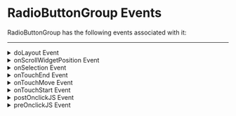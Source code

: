                               


RadioButtonGroup Events
=======================

RadioButtonGroup has the following events associated with it:

* * *


<details close markdown="block"><summary>doLayout Event</summary>

* * *

This event is invoked for every widget when the widget position and dimensions are computed.

<b>Syntax</b>

```

doLayout()
```

<b>Read/Write</b>

Read + Write

<b>Remarks</b>

This event is invoked for all the widgets placed inside flex containers. This event is invoked in the order in which the widgets are added to the widget hierarchy and expect the frame property of the widget is calculated and available for use within this event.

This event is used to set the layout properties of child widgets in the relation to self and peer widgets whose layout is not yet performed.

The number of times this event invoked may vary per platform. It is not recommended to write business logic assuming that this function is invoked only once when there is a change in positional or dimensional properties. This event will not trigger when transformations are applied though widget is moved or scaled or rotated from its original location.

<b>Example</b>

```
//Sample code to set doLayout event callback to a button widget.
/*This code changes the top property of button2 and makes it appear below button1.*/
myForm.button1.doLayout=doLayoutButton1;


function doLayoutButton1(){
      
    myForm.button2.top = myForm.button1.frame.height;
}
```

<b>Platform Availability</b>

*   iOS
*   Android
*   Windows
*   SPA

* * *

</details>
<details close markdown="block"><summary>onScrollWidgetPosition Event</summary>

* * *

This event callback is invoked by the platform when the widget location position gets changed on scrolling. The onScrollWidgetPosition event returns the positional coordinates of the widget's location with respect to the screen (screenX and screenY) and the parent container (frameX and frameY). This event is invoked asynchronously, and is not available for FlexForm widget.

<b>Syntax</b>

```

onScrollWidgetPosition()
```

<b>Read/Write</b>

Read + Write

<b>Example</b>

```
var LabelWdg = new voltmx.ui.Label(basicConf, layoutConf, pspConf);
form.add(LabelWdg);
LabelWdg.onScrollWidgetPosition = onScrollWidgetPositionCallBack;

function onScrollWidgetPositionCallBack(wdg, screenX, screenY, frameX, frameY) { //wdg : Widget that is registered for onScrollWidgetPosition.
    /*screenX : Position of widget with respect to 
the screen's X - coordinates (after downsizing the navigation bar and status bar).*/
    /*screenY : Position of widget with respect to the screen's Y - 
coordinates (after downsizing the navigation bar and status bar).*/
    //frameX : Position of widget with respect to parent container's X- coordinates.
    //frameY : Position of widget with respect to parent container's Y- coordinates.
}
```

<b>Platform Availability</b>

*   Not Accessible from IDE
*   Android, iOS, SPA, and Windows

* * *

</details>
<details close markdown="block"><summary>onSelection Event</summary>

* * *

An event callback that is invoked by the platform when an item is selected or deselected.

<b>Syntax</b>

```

onSelection()
```

<b>Read/Write</b>

Read + Write

<b>Remarks</b>

For Server side Mobile Web (Basic devices), this event is fired only when you make a selection and then write an onClick event for a button.

<b>Example</b>

```
//Sample code to set the onSelection event callback to a RadioButtonGroup widget.

frmRButton.myRButton.onSelection=onSelectionCallBack;
function onSelectionCallBack(radio){
  //Write your logic here.
 }

```

<b>Platform Availability</b>

Available on all platforms.

* * *

</details>
<details close markdown="block"><summary>onTouchEnd Event</summary>

* * *

An event callback is invoked by the platform when the user touch is released from the touch surface.

<b>Syntax</b>

```

onTouchEnd ()
```

<b>Optional Parameters</b>

source

Handle to the widget reference on which the user touch has ended.

x

Specifies the x-coordinate with in the widget with respect to widget's co-ordinate system. It is a number indicating device independent pixel.

y

Specifies the y- coordinate with in the widget with respect to widget's co-ordinate system. It is a number indicating device independent pixel.

contextInfo

On devices that support 3D Touch, specifies a key-value pair where the value specifies the force of the touch. The value 1.0 represents the force of an average touch, as determined by the system.

> **_Note:_** 3D Touch is available only on iOS 9.0 and later.

<b>Read/Write</b>

Read + Write

<b>Remarks</b>

This event is invoked asynchronously.

<b>Example</b>

```
function onTouchEndCallback(source, x, y, contextInfo) {
    if (contextInfo) {
        var force = contextInfo[“force”];
        voltmx.print(“value of force is” + force)
    }
}
Form1.widget1.onTouchEnd = onTouchEndCallback;
```

<b>Platform Availability</b>

*   iOS, Android, Windows, and SPA

* * *

</details>
<details close markdown="block"><summary>onTouchMove Event</summary>

* * *

An event callback is invoked by the platform when the touch moves on the touch surface continuously until movement ends.

<b>Syntax</b>

```

onTouchMove ()
```

<b>Optional Parameters</b>

source

Handle to the widget reference on which touch moves.

x

Specifies the x-coordinate with in the widget with respect to widget's co-ordinate system. It is a number indicating device independent pixel.

y

Specifies the y- coordinate with in the widget with respect to widget's co-ordinate system. It is a number indicating device independent pixel.

contextInfo

On devices that support 3D Touch, specifies a key-value pair where the value specifies the force of the touch. The value 1.0 represents the force of an average touch, as determined by the system.

> **_Note:_** 3D Touch is available only on iOS 9.0 and later.

<b>Read/Write</b>

Read + Write

<b>Remarks</b>

This event is invoked asynchronously.

<b>Example</b>

```
function onTouchMoveCallback(source, x, y, contextInfo) {
    if (contextInfo) {
        var force = contextInfo[“force”];
        voltmx.print(“value of force is” + force)
    }
    Form1.widget1.onTouchMove = onTouchMoveCallback;  

```

<b>Platform Availability</b>

*   iOS, Android, Windows, and SPA

* * *

</details>
<details close markdown="block"><summary>onTouchStart Event</summary>

* * *

An event callback is invoked by the platform when the user touches the touch surface.

<b>Syntax</b>

```

onTouchStart ()
```

<b>Optional Parameters</b>

source

Handle to the widget reference on which the user touches.

x

Specifies the X co-ordinate with in the widget with respect to widget's co-ordinate system. It is a number indicating device independent pixel.

y

Specifies the Y co-ordinate with in the widget with respect to widget's co-ordinate system. It is a number indicating device independent pixel.

contextInfo

On devices that support 3D Touch, specifies a key-value pair where the value specifies the force of the touch. The value 1.0 represents the force of an average touch, as determined by the system.

> **_Note:_** 3D Touch is available only on iOS 9.0 and later.

<b>Read/Write</b>

Read + Write

<b>Remarks</b>

This event is invoked asynchronously.

<b>Example</b>

```
function onTouchStartCallback(source, x, y, contextInfo) {
    if (contextInfo) {
        var force = contextInfo[“force”];
        voltmx.print(“value of force is” + force)
    }
}
Form1.widget1.onTouchStart = onTouchStartCallback;  

```

<b>Platform Availability</b>

*   iOS, Android, Windows, and SPA

* * *

</details>
<details close markdown="block"><summary>postOnclickJS Event</summary>

* * *

This event allows the developer to execute custom javascript function after the _onSelection_ callback of the RadioButton is invoked.

<b>Syntax</b>

```

postOnclickJS()
```

<b>Read/Write</b>

Read + Write

<b>Remarks</b>

This is applicable only for Mobile Web channel. The function must exist in a javascript file under project>module>js folder.

<b>Example</b>

```
//Sample code to set the postOnclickJS event callback to a RadioButtonGroup widget.

frmRButton.myRButton.postOnclickJS=postOnclickJSCallBck;
function postOnclickJSCallBck(radio){
  //Write your logic here.
 }

```

<b>Platform Availability</b>

*   Available in the IDE
*   Available on Server side Mobile Web (Advanced) platform only

* * *

</details>
<details close markdown="block"><summary>preOnclickJS Event</summary>

* * *

This event allows the developer to execute custom javascript function before the _onSelection_ callback of the RadioButton is invoked.

<b>Syntax</b>

```

preOnclickJS()
```

<b>Read/Write</b>

Read + Write

<b>Remarks</b>

This is applicable only for Mobile Web channel. The function must exist in a javascript file under project>module>js folder.

This event should return true, to continue with execution of onSelection and postOnclickJS events.

In for the events preOnclickJS and postOnclickJS you will not be able to access application model or APIs, as these functions are executed in browser whereas the remaining JS modules are executed in server. For these events you can access browser objects ]( window, document etc..) to change UI or perform some validation before server event. If the event preOnclickJS returns true, only then the request is sent to server for subsequent action. You have to specify the modules to be loaded in browser using import JS tab, only then these files get included in.md script tag otherwise you will not be able to access the objects defined in those modules.

<b>Example</b>

```
//Sample code to set the preOnclickJS event callback to a RadioButtonGroup widget.

frmRButton.myRButton.preOnclickJS=preOnclickJSCallBck;
function preOnclickJSCallBck(radio){
  //Write your logic here.
 }

```

<b>Platform Availability</b>

*   Available in the IDE
*   Available on Server side Mobile Web (BJS and Advanced) platform only
</details>

